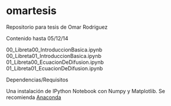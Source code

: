 omartesis
=========

Repositorio para tesis de Omar Rodriguez

Contenido hasta 05/12/14

00_Libreta00_IntroduccionBasica.ipynb
00_Libreta01_IntroduccionBasica.ipynb
01_Libreta00_EcuacionDeDifusion.ipynb
01_Libreta01_EcuacionDeDifusion.ipynb

Dependencias/Requisitos

Una instalación de IPython Notebook con Numpy y Matplotlib. Se recomienda [Anaconda](http://continuum.io/downloads)